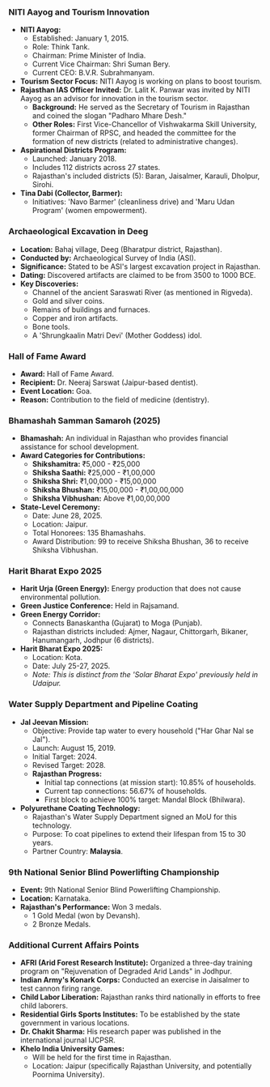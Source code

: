 ### NITI Aayog and Tourism Innovation
*   **NITI Aayog:**
    *   Established: January 1, 2015.
    *   Role: Think Tank.
    *   Chairman: Prime Minister of India.
    *   Current Vice Chairman: Shri Suman Bery.
    *   Current CEO: B.V.R. Subrahmanyam.
*   **Tourism Sector Focus:** NITI Aayog is working on plans to boost tourism.
*   **Rajasthan IAS Officer Invited:** Dr. Lalit K. Panwar was invited by NITI Aayog as an advisor for innovation in the tourism sector.
    *   **Background:** He served as the Secretary of Tourism in Rajasthan and coined the slogan "Padharo Mhare Desh."
    *   **Other Roles:** First Vice-Chancellor of Vishwakarma Skill University, former Chairman of RPSC, and headed the committee for the formation of new districts (related to administrative changes).
*   **Aspirational Districts Program:**
    *   Launched: January 2018.
    *   Includes 112 districts across 27 states.
    *   Rajasthan's included districts (5): Baran, Jaisalmer, Karauli, Dholpur, Sirohi.
*   **Tina Dabi (Collector, Barmer):**
    *   Initiatives: 'Navo Barmer' (cleanliness drive) and 'Maru Udan Program' (women empowerment).

### Archaeological Excavation in Deeg
*   **Location:** Bahaj village, Deeg (Bharatpur district, Rajasthan).
*   **Conducted by:** Archaeological Survey of India (ASI).
*   **Significance:** Stated to be ASI's largest excavation project in Rajasthan.
*   **Dating:** Discovered artifacts are claimed to be from 3500 to 1000 BCE.
*   **Key Discoveries:**
    *   Channel of the ancient Saraswati River (as mentioned in Rigveda).
    *   Gold and silver coins.
    *   Remains of buildings and furnaces.
    *   Copper and iron artifacts.
    *   Bone tools.
    *   A 'Shrungkaalin Matri Devi' (Mother Goddess) idol.

### Hall of Fame Award
*   **Award:** Hall of Fame Award.
*   **Recipient:** Dr. Neeraj Sarswat (Jaipur-based dentist).
*   **Event Location:** Goa.
*   **Reason:** Contribution to the field of medicine (dentistry).

### Bhamashah Samman Samaroh (2025)
*   **Bhamashah:** An individual in Rajasthan who provides financial assistance for school development.
*   **Award Categories for Contributions:**
    *   **Shikshamitra:** ₹5,000 - ₹25,000
    *   **Shiksha Saathi:** ₹25,000 - ₹1,00,000
    *   **Shiksha Shri:** ₹1,00,000 - ₹15,00,000
    *   **Shiksha Bhushan:** ₹15,00,000 - ₹1,00,00,000
    *   **Shiksha Vibhushan:** Above ₹1,00,00,000
*   **State-Level Ceremony:**
    *   Date: June 28, 2025.
    *   Location: Jaipur.
    *   Total Honorees: 135 Bhamashahs.
    *   Award Distribution: 99 to receive Shiksha Bhushan, 36 to receive Shiksha Vibhushan.

### Harit Bharat Expo 2025
*   **Harit Urja (Green Energy):** Energy production that does not cause environmental pollution.
*   **Green Justice Conference:** Held in Rajsamand.
*   **Green Energy Corridor:**
    *   Connects Banaskantha (Gujarat) to Moga (Punjab).
    *   Rajasthan districts included: Ajmer, Nagaur, Chittorgarh, Bikaner, Hanumangarh, Jodhpur (6 districts).
*   **Harit Bharat Expo 2025:**
    *   Location: Kota.
    *   Date: July 25-27, 2025.
    *   *Note: This is distinct from the 'Solar Bharat Expo' previously held in Udaipur.*

### Water Supply Department and Pipeline Coating
*   **Jal Jeevan Mission:**
    *   Objective: Provide tap water to every household ("Har Ghar Nal se Jal").
    *   Launch: August 15, 2019.
    *   Initial Target: 2024.
    *   Revised Target: 2028.
    *   **Rajasthan Progress:**
        *   Initial tap connections (at mission start): 10.85% of households.
        *   Current tap connections: 56.67% of households.
        *   First block to achieve 100% target: Mandal Block (Bhilwara).
*   **Polyurethane Coating Technology:**
    *   Rajasthan's Water Supply Department signed an MoU for this technology.
    *   Purpose: To coat pipelines to extend their lifespan from 15 to 30 years.
    *   Partner Country: **Malaysia**.

### 9th National Senior Blind Powerlifting Championship
*   **Event:** 9th National Senior Blind Powerlifting Championship.
*   **Location:** Karnataka.
*   **Rajasthan's Performance:** Won 3 medals.
    *   1 Gold Medal (won by Devansh).
    *   2 Bronze Medals.

### Additional Current Affairs Points
*   **AFRI (Arid Forest Research Institute):** Organized a three-day training program on "Rejuvenation of Degraded Arid Lands" in Jodhpur.
*   **Indian Army's Konark Corps:** Conducted an exercise in Jaisalmer to test cannon firing range.
*   **Child Labor Liberation:** Rajasthan ranks third nationally in efforts to free child laborers.
*   **Residential Girls Sports Institutes:** To be established by the state government in various locations.
*   **Dr. Chakit Sharma:** His research paper was published in the international journal IJCPSR.
*   **Khelo India University Games:**
    *   Will be held for the first time in Rajasthan.
    *   Location: Jaipur (specifically Rajasthan University, and potentially Poornima University).